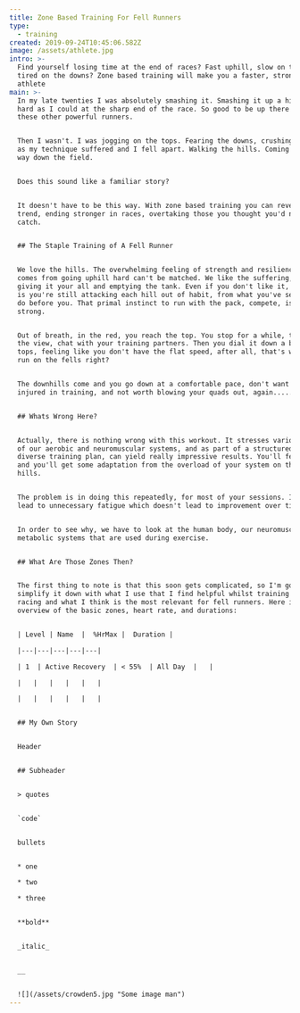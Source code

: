 ```yaml
---
title: Zone Based Training For Fell Runners
type:
  - training
created: 2019-09-24T10:45:06.582Z
image: /assets/athlete.jpg
intro: >-
  Find yourself losing time at the end of races? Fast uphill, slow on the flat,
  tired on the downs? Zone based training will make you a faster, stronger
  athlete 
main: >-
  In my late twenties I was absolutely smashing it. Smashing it up a hill as
  hard as I could at the sharp end of the race. So good to be up there with
  these other powerful runners. 


  Then I wasn't. I was jogging on the tops. Fearing the downs, crushing my quads
  as my technique suffered and I fell apart. Walking the hills. Coming in half
  way down the field.


  Does this sound like a familiar story? 


  It doesn't have to be this way. With zone based training you can reverse this
  trend, ending stronger in races, overtaking those you thought you'd never
  catch.


  ## The Staple Training of A Fell Runner


  We love the hills. The overwhelming feeling of strength and resilience that
  comes from going uphill hard can't be matched. We like the suffering, of
  giving it your all and emptying the tank. Even if you don't like it, my guess
  is you're still attacking each hill out of habit, from what you've seen others
  do before you. That primal instinct to run with the pack, compete, is so
  strong.


  Out of breath, in the red, you reach the top. You stop for a while, take in
  the view, chat with your training partners. Then you dial it down a bit on the
  tops, feeling like you don't have the flat speed, after all, that's why you
  run on the fells right?


  The downhills come and you go down at a comfortable pace, don't want to get
  injured in training, and not worth blowing your quads out, again.....


  ## Whats Wrong Here?


  Actually, there is nothing wrong with this workout. It stresses various parts
  of our aerobic and neuromuscular systems, and as part of a structured and
  diverse training plan, can yield really impressive results. You'll feel tired
  and you'll get some adaptation from the overload of your system on those
  hills.


  The problem is in doing this repeatedly, for most of your sessions. It will
  lead to unnecessary fatigue which doesn't lead to improvement over time. 


  In order to see why, we have to look at the human body, our neuromuscular and
  metabolic systems that are used during exercise.


  ## What Are Those Zones Then?


  The first thing to note is that this soon gets complicated, so I'm going to
  simplify it down with what I use that I find helpful whilst training and
  racing and what I think is the most relevant for fell runners. Here is an
  overview of the basic zones, heart rate, and durations:


  | Level | Name  |  %HrMax |  Duration |

  |---|---|---|---|---|

  | 1  | Active Recovery  | < 55%  | All Day  |   |

  |   |   |   |   |   |

  |   |   |   |   |   |


  ## My Own Story


  Header


  ## Subheader


  > quotes


  `code`


  bullets


  * one

  * two 

  * three


  **bold** 


  _italic_


  __


  ![](/assets/crowden5.jpg "Some image man")
---
```


